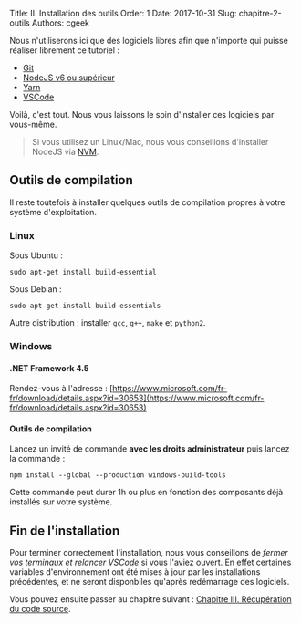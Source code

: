 Title: II. Installation des outils
Order: 1
Date: 2017-10-31
Slug: chapitre-2-outils
Authors: cgeek

Nous n'utiliserons ici que des logiciels libres afin que n'importe qui puisse réaliser librement ce tutoriel :

* [Git](https://git-scm.com/)
* [NodeJS v6 ou supérieur](https://nodejs.org)
* [Yarn](https://yarnpkg.com/lang/en/docs/install/)
* [VSCode](https://code.visualstudio.com/)

Voilà, c'est tout. Nous vous laissons le soin d'installer ces logiciels par vous-même.

> Si vous utilisez un Linux/Mac, nous vous conseillons d'installer NodeJS via [NVM](https://github.com/creationix/nvm#installation).

## Outils de compilation

Il reste toutefois à installer quelques outils de compilation propres à votre système d'exploitation.

### Linux

Sous Ubuntu :

    sudo apt-get install build-essential

Sous Debian :

    sudo apt-get install build-essentials

Autre distribution : installer `gcc`, `g++`, `make` et `python2`.

### Windows

#### .NET Framework 4.5

Rendez-vous à l'adresse : [https://www.microsoft.com/fr-fr/download/details.aspx?id=30653](https://www.microsoft.com/fr-fr/download/details.aspx?id=30653)

#### Outils de compilation

Lancez un invité de commande **avec les droits administrateur** puis lancez la commande :

    npm install --global --production windows-build-tools

Cette commande peut durer 1h ou plus en fonction des composants déjà installés sur votre système.

## Fin de l'installation

Pour terminer correctement l'installation, nous vous conseillons de *fermer vos terminaux et relancer VSCode* si vous l'aviez ouvert. En effet certaines variables d'environnement ont été mises à jour par les installations précédentes, et ne seront disponbiles qu'après redémarrage des logiciels.

Vous pouvez ensuite passer au chapitre suivant : [Chapitre III. Récupération du code source](../chapitre-3-source).
